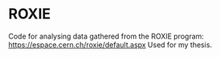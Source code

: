 # ROXIE

Code for analysing data gathered from the ROXIE program: https://espace.cern.ch/roxie/default.aspx
Used for my thesis.
